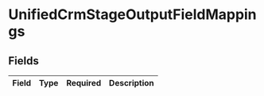# UnifiedCrmStageOutputFieldMappings


## Fields

| Field       | Type        | Required    | Description |
| ----------- | ----------- | ----------- | ----------- |